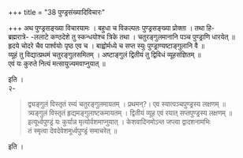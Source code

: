 +++
title = "38 पुण्ड्रसंख्यादिविचारः"

+++
अथ पुण्ड्रसङ्ख्या विचारयामः । बहुधा च विकल्पतः पुण्ड्रसङ्ख्या प्रोक्ता । तथा हि-  
ब्रह्मरात्रे- -ललाटे कण्ठदेशे तु स्कन्धयोश्च त्रिके तथा । चतुरङ्गुलमानानि पञ्च पुण्ड्राणि धारयेत् ॥  
हृदये चोदरे चैव पार्श्वयोः पृष्ठ एव च । बाह्वोर्मध्ये च सप्त स्युः पुण्ड्राण्यष्टाङ्गुलानि वै ॥  
व्यूहं तु विद्यात्प्रथमं चतुरङ्गुलसमितम् । अष्टाङ्गुलं द्वितीयं तु द्विविधं व्यूहसंज्ञितम् ॥  
एवं यः कुरुते नित्यं मत्सायुज्यमवाप्नुयात् ॥

इति ।  
२-  

> द्व्यङ्गुलं विस्तृतं रम्यं चतुरङ्गुलमायतम् । प्रथमन्?। एव स्यात्पञ्चपुण्ड्रस्य लक्षणम् ॥  
त्र्यङ्गुलं विस्तृतं हृद्यमङ्गुलाष्टकमायतम् । द्वितीयं व्यूह एवं रयात् सप्तपुण्ड्रस्य लक्षणम् ॥  
इत्यूर्ध्वपुण्ड्रं यः कुर्यान्न मृत्योर्वशमाप्नुयात् । केशवादिनमोऽन्त जप्त्वा द्वादशनामभिः  
तं स्मृत्वा देवदेवेशमूर्ध्वपुण्ड्रं समाचरेत् ॥

इति ।